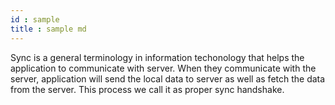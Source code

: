 ```yaml
---
id : sample
title : sample md
---
```


Sync is a general terminology in information techonology that helps the application to communicate with server. When they communicate with the server, application will send the local data to server as well as fetch the data from the server. This process we call it as proper sync handshake.

